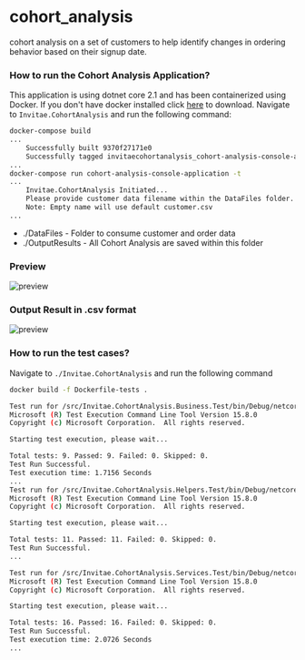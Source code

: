 # cohort_analysis
cohort analysis on a set of customers to help identify changes in ordering behavior based on their signup date.

### How to run the Cohort Analysis Application?
This application is using dotnet core 2.1 and has been containerized using Docker. If you don't have docker installed click [here](https://store.docker.com/) to download. Navigate to `Invitae.CohortAnalysis` and run the following command:

```sh
docker-compose build
...
    Successfully built 9370f27171e0
    Successfully tagged invitaecohortanalysis_cohort-analysis-console-application:latest
...
docker-compose run cohort-analysis-console-application -t
...
    Invitae.CohortAnalysis Initiated...
    Please provide customer data filename within the DataFiles folder.
    Note: Empty name will use default customer.csv
...
```
- ./DataFiles - Folder to consume customer and order data
- ./OutputResults - All Cohort Analysis are saved within this folder

### Preview
![preview](https://cl.ly/7e7df49ff1e2/Screen%252520Recording%2525202018-08-26%252520at%25252011.48%252520PM.gif)

### Output Result in .csv format
![preview](https://cl.ly/a499f1/Screen%252520Shot%2525202018-08-28%252520at%2525208.20.50%252520PM.png)

### How to run the test cases?
Navigate to `./Invitae.CohortAnalysis` and run the following command
```sh
docker build -f Dockerfile-tests .
```

```sh
Test run for /src/Invitae.CohortAnalysis.Business.Test/bin/Debug/netcoreapp2.1/Invitae.CohortAnalysis.Business.Test.dll(.NETCoreApp,Version=v2.1)
Microsoft (R) Test Execution Command Line Tool Version 15.8.0
Copyright (c) Microsoft Corporation.  All rights reserved.

Starting test execution, please wait...

Total tests: 9. Passed: 9. Failed: 0. Skipped: 0.
Test Run Successful.
Test execution time: 1.7156 Seconds
...
Test run for /src/Invitae.CohortAnalysis.Helpers.Test/bin/Debug/netcoreapp2.1/Invitae.CohortAnalysis.Helpers.Test.dll(.NETCoreApp,Version=v2.1)
Microsoft (R) Test Execution Command Line Tool Version 15.8.0
Copyright (c) Microsoft Corporation.  All rights reserved.

Starting test execution, please wait...

Total tests: 11. Passed: 11. Failed: 0. Skipped: 0.
Test Run Successful.
...

Test run for /src/Invitae.CohortAnalysis.Services.Test/bin/Debug/netcoreapp2.1/Invitae.CohortAnalysis.Services.Test.dll(.NETCoreApp,Version=v2.1)
Microsoft (R) Test Execution Command Line Tool Version 15.8.0
Copyright (c) Microsoft Corporation.  All rights reserved.

Starting test execution, please wait...

Total tests: 16. Passed: 16. Failed: 0. Skipped: 0.
Test Run Successful.
Test execution time: 2.0726 Seconds
...
```
